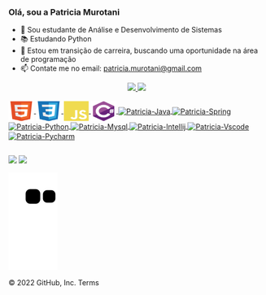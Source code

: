 ### Olá, sou a Patricia Murotani

- 🚀 Sou estudante de Análise e Desenvolvimento de Sistemas
- 📚 Estudando Python
- 🧐 Estou em transição de carreira, buscando uma oportunidade na área de programação
- 📫 Contate me no email: patricia.murotani@gmail.com


<div align="center">
  <a href="https://github.com/PatriciaMurotani">
  <img height="170em" src="https://github-readme-stats.vercel.app/api?username=PatriciaMurotani&show_icons=true&theme=dracula&include_all_commits=true&count_private=true"/>
  <img height="170em" src="https://github-readme-stats.vercel.app/api/top-langs/?username=PatriciaMurotani&layout=compact&langs_count=7&theme=dracula"/>
</div>
  
  <div style="display: inline_block"><br>
  <img align="center" alt="Patricia-HTML" height="40" width="50" src="https://raw.githubusercontent.com/devicons/devicon/master/icons/html5/html5-original.svg">
  <img align="center" alt="Patricia-CSS" height="40" width="50" src="https://raw.githubusercontent.com/devicons/devicon/master/icons/css3/css3-original.svg">
  <img align="center" alt="Patricia-Js" height="40" width="50" src="https://raw.githubusercontent.com/devicons/devicon/master/icons/javascript/javascript-plain.svg">
  <img align="center" alt="Patricia-Csharp" height="40" width="50" src="https://raw.githubusercontent.com/devicons/devicon/master/icons/csharp/csharp-original.svg">
  <img align="center" alt="Patricia-Java" height="50" width="60" src="https://cdn.jsdelivr.net/gh/devicons/devicon/icons/java/java-original-wordmark.svg">
  <img align="center" alt="Patricia-Spring" height="50" width="60" src="https://cdn.jsdelivr.net/gh/devicons/devicon/icons/spring/spring-original-wordmark.svg">
  <img align="center" alt="Patricia-Python" height="50" width="60" src="https://cdn.jsdelivr.net/gh/devicons/devicon/icons/python/python-original-wordmark.svg"> 
  <img align="center" alt="Patricia-Mysql" height="60" width="70" src="https://cdn.jsdelivr.net/gh/devicons/devicon/icons/mysql/mysql-original-wordmark.svg">
          
  <img align="center" alt="Patricia-Intellij" height="60" width="70" src="https://cdn.jsdelivr.net/gh/devicons/devicon/icons/intellij/intellij-original-wordmark.svg">
  <img align="center" alt="Patricia-Vscode" height="40" width="50" src="https://cdn.jsdelivr.net/gh/devicons/devicon/icons/vscode/vscode-original.svg">
  <img align="center" alt="Patricia-Pycharm" height="60" width="70" src="https://cdn.jsdelivr.net/gh/devicons/devicon/icons/pycharm/pycharm-original-wordmark.svg">
            
</div>
  
   ##
 
<div> 
  <a href = "mailto:patricia.murotani@gmail.com"><img src="https://img.shields.io/badge/Gmail-D14836?style=for-the-badge&logo=gmail&logoColor=white"></a>
  <a href="https://www.linkedin.com/in/patricia-murotani-1a27581a3/" target="_blank"><img src="https://img.shields.io/badge/LinkedIn-0077B5?style=for-the-badge&logo=linkedin&logoColor=white" target="_blank"></a> 
 
  ![Snake animation](https://github.com/PatriciaMurotani/PatriciaMurotani/blob/output/github-contribution-grid-snake.svg)
 
</div>
© 2022 GitHub, Inc.
Terms
